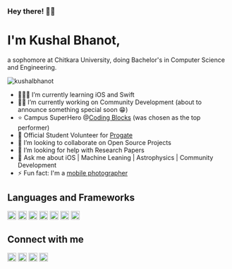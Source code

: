 ### Hey there! 👋🏻

# I'm Kushal Bhanot,
a sophomore at Chitkara University, doing Bachelor's in Computer Science and Engineering.

<p align="left"> <img src="https://komarev.com/ghpvc/?username=kushalbhanot" alt="kushalbhanot" /> </p>

- 👨🏻‍💻 I’m currently learning iOS and Swift 
- 🤝🏻 I’m currently working on Community Development (about to announce something special soon 😁)
- ⭐ Campus SuperHero @[Coding Blocks](https://codingblocks.com/) (was chosen as the top performer)
- 🌱 Official Student Volunteer for [Progate](https://progate.com/about/vision)
- 👀 I’m looking to collaborate on Open Source Projects
- 🤔 I’m looking for help with Research Papers
- 💬 Ask me about iOS | Machine Leaning | Astrophysics | Community Development
- ⚡ Fun fact: I'm a [mobile photographer](https://instagram.com/kushal.bhanot/) 

<!--<a href="https://www.linkedin.com/in/kushal-bhanot-5495aa88/">
  <img src="https://img.shields.io/badge/Linkedin-Kushal%20Bhanot-blue?style=for-the-badge&logo=linkedin">
</a>-->

## Languages and Frameworks
<p align="left">
  <img src="https://konpa.github.io/devicon/devicon.git/icons/swift/swift-original-wordmark.svg" alt="swift" width="20" height="20"/> <img src="https://konpa.github.io/devicon/devicon.git/icons/python/python-original-wordmark.svg" alt="python" width="20" height="20"/> <img src="https://konpa.github.io/devicon/devicon.git/icons/cplusplus/cplusplus-original.svg" alt="cplusplus" width="20" height="20"/> <img src="https://konpa.github.io/devicon/devicon.git/icons/html5/html5-original-wordmark.svg" alt="html5" width="20" height="20"/> <img src="https://konpa.github.io/devicon/devicon.git/icons/css3/css3-original-wordmark.svg" alt="css3" width="20" height="20"/> <img src="https://konpa.github.io/devicon/devicon.git/icons/javascript/javascript-original.svg" alt="javascript" width="20" height="20"/> <img src="https://konpa.github.io/devicon/devicon.git/icons/bootstrap/bootstrap-plain.svg" alt="bootstrap" width="20" height="20"/> 
  </p>

## Connect with me
<p align="left">
  <a href="https://linkedin.com/in/kushalbhanot" target="blank"><img align="center" src="https://cdn.jsdelivr.net/npm/simple-icons@3.0.1/icons/linkedin.svg" alt="kushalbhanot" height="20" width="20" /></a>
  <a href="https://instagram.com/kushal.bhanot" target="blank"><img align="center" src="https://cdn.jsdelivr.net/npm/simple-icons@3.0.1/icons/instagram.svg" alt="kushal.bhanot" height="20" width="20" /></a>
<a href="https://twitter.com/bhanot_kushal" target="blank"><img align="center" src="https://cdn.jsdelivr.net/npm/simple-icons@3.0.1/icons/twitter.svg" alt="bhanot_kushal" height="20" width="20" /></a>
<a href="https://fb.com/kushal.bhanot.98" target="blank"><img align="center" src="https://cdn.jsdelivr.net/npm/simple-icons@3.0.1/icons/facebook.svg" alt="kushal.bhanot.98" height="20" width="20" /></a>
</p>
 
<!-- <br>
<img src="https://github-readme-stats.vercel.app/api?username=KushalBhanot&&show_icons=true&title_color=08fdd8&icon_color=bb2acf&text_color=ffffff&bg_color=242424" width="100%"/> -->
